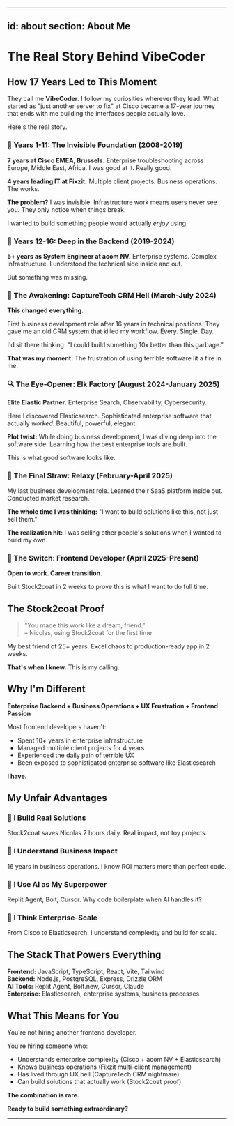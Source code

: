***

id: about
section: About Me
-----------------

# The Real Story Behind VibeCoder

## How 17 Years Led to This Moment

They call me **VibeCoder**. I follow my curiosities wherever they lead. What started as "just another server to fix" at Cisco became a 17-year journey that ends with me building the interfaces people actually love.

Here's the real story.

### 🔧 Years 1-11: The Invisible Foundation (2008-2019)

**7 years at Cisco EMEA, Brussels.** Enterprise troubleshooting across Europe, Middle East, Africa. I was good at it. Really good.

**4 years leading IT at Fixzit.** Multiple client projects. Business operations. The works.

**The problem?** I was invisible. Infrastructure work means users never see you. They only notice when things break.

I wanted to build something people would actually *enjoy* using.

### 🏢 Years 12-16: Deep in the Backend (2019-2024)

**5+ years as System Engineer at acom NV.** Enterprise systems. Complex infrastructure. I understood the technical side inside and out.

But something was missing.

### 😤 The Awakening: CaptureTech CRM Hell (March-July 2024)

**This changed everything.**

First business development role after 16 years in technical positions. They gave me an old CRM system that killed my workflow. Every. Single. Day.

I'd sit there thinking: "I could build something 10x better than this garbage."

**That was my moment.** The frustration of using terrible software lit a fire in me.

### 🔍 The Eye-Opener: Elk Factory (August 2024-January 2025)

**Elite Elastic Partner.** Enterprise Search, Observability, Cybersecurity.

Here I discovered Elasticsearch. Sophisticated enterprise software that actually *worked*. Beautiful, powerful, elegant.

**Plot twist:** While doing business development, I was diving deep into the software side. Learning how the best enterprise tools are built.

This is what good software looks like.

### 🎯 The Final Straw: Relaxy (February-April 2025)

My last business development role. Learned their SaaS platform inside out. Conducted market research.

**The whole time I was thinking:** "I want to build solutions like this, not just sell them."

**The realization hit:** I was selling other people's solutions when I wanted to build my own.

### 🚀 The Switch: Frontend Developer (April 2025-Present)

**Open to work. Career transition.**

Built Stock2coat in 2 weeks to prove this is what I want to do full time.

## The Stock2coat Proof

> "You made this work like a dream, friend."  
> – Nicolas, using Stock2coat for the first time

My best friend of 25+ years. Excel chaos to production-ready app in 2 weeks.

**That's when I knew.** This is my calling.

## Why I'm Different

**Enterprise Backend + Business Operations + UX Frustration + Frontend Passion**

Most frontend developers haven't:
- Spent 10+ years in enterprise infrastructure
- Managed multiple client projects for 4 years
- Experienced the daily pain of terrible UX
- Been exposed to sophisticated enterprise software like Elasticsearch

**I have.**

## My Unfair Advantages

### 🔨 I Build Real Solutions
Stock2coat saves Nicolas 2 hours daily. Real impact, not toy projects.

### 💼 I Understand Business Impact
16 years in business operations. I know ROI matters more than perfect code.

### 🚀 I Use AI as My Superpower
Replit Agent, Bolt, Cursor. Why code boilerplate when AI handles it?

### 🎯 I Think Enterprise-Scale
From Cisco to Elasticsearch. I understand complexity and build for scale.

## The Stack That Powers Everything

**Frontend:** JavaScript, TypeScript, React, Vite, Tailwind  
**Backend:** Node.js, PostgreSQL, Express, Drizzle ORM  
**AI Tools:** Replit Agent, Bolt.new, Cursor, Claude  
**Enterprise:** Elasticsearch, enterprise systems, business processes

## What This Means for You

You're not hiring another frontend developer.

You're hiring someone who:
- Understands enterprise complexity (Cisco + acom NV + Elasticsearch)
- Knows business operations (Fixzit multi-client management)
- Has lived through UX hell (CaptureTech CRM nightmare)  
- Can build solutions that actually work (Stock2coat proof)

**The combination is rare.**

**Ready to build something extraordinary?**

*** 